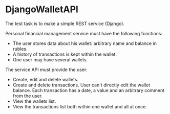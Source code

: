 # DjangoWalletAPI
The test task is to make a simple REST service (Django).

Personal financial management service must have the following functions:
- The user stores data about his wallet: arbitrary name and balance in rubles.
- A history of transactions is kept within the wallet.
- One user may have several wallets.

The service API must provide the user:
- Create, edit and delete wallets.
- Create and delete transactions. User can't directly edit the wallet balance.
Each transaction has a date, a value and an arbitrary comment from the user.
- View the wallets list.
- View the transactions list both within one wallet and all at once.

